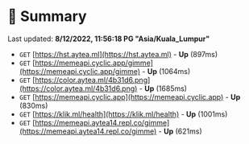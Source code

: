 # 📖 Summary
Last updated: **8/12/2022, 11:56:18 PG "Asia/Kuala_Lumpur"**

- `GET` [https://hst.aytea.ml](https://hst.aytea.ml) - **Up** (897ms)
- `GET` [https://memeapi.cyclic.app/gimme](https://memeapi.cyclic.app/gimme) - **Up** (1064ms)
- `GET` [https://color.aytea.ml/4b31d6.png](https://color.aytea.ml/4b31d6.png) - **Up** (1685ms)
- `GET` [https://memeapi.cyclic.app](https://memeapi.cyclic.app) - **Up** (830ms)
- `GET` [https://klik.ml/health](https://klik.ml/health) - **Up** (1001ms)
- `GET` [https://memeapi.aytea14.repl.co/gimme](https://memeapi.aytea14.repl.co/gimme) - **Up** (621ms)
